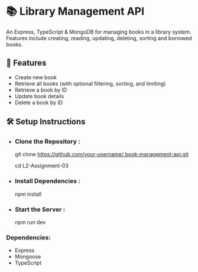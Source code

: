
# 📚 Library Management API

An Express, TypeScript & MongoDB for managing books in a library system. Features include creating, reading, updating, deleting, sorting and borrowed  books.

##  🚀 Features
- Create new book
- Retrieve all books (with optional filtering, sorting, and limiting)
- Retrieve a book by ID
- Update book details
- Delete a book by ID

##  🛠️ Setup Instructions
-  ### Clone the Repository :
   git clone [https://github.com/your-username/ book-management-api.git](https://github.com/HamimBhai742/L2-Assignment-03.git)
   
   cd L2-Assignment-03

- ### Install Dependencies :
     npm install
- ### Start the Server :  
   npm run dev  

### Dependencies: 
- Express
- Mongoose
- TypeScript
